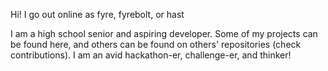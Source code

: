 Hi! I go out online as fyre, fyrebolt, or hast

I am a high school senior and aspiring developer.
Some of my projects can be found here, and others can be found on others' repositories (check contributions).
I am an avid hackathon-er, challenge-er, and thinker!
